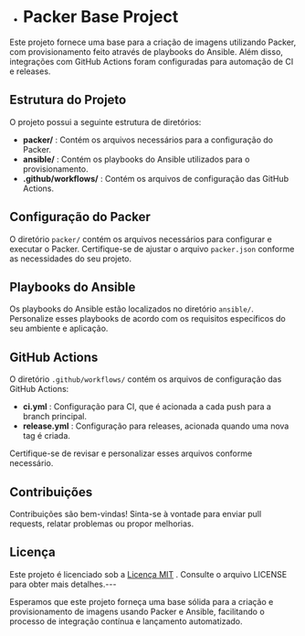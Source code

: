 - # Packer Base Project

Este projeto fornece uma base para a criação de imagens utilizando Packer, com provisionamento feito através de playbooks do Ansible. Além disso, integrações com GitHub Actions foram configuradas para automação de CI e releases.
## Estrutura do Projeto

O projeto possui a seguinte estrutura de diretórios: 
- **packer/** : Contém os arquivos necessários para a configuração do Packer. 
- **ansible/** : Contém os playbooks do Ansible utilizados para o provisionamento. 
- **.github/workflows/** : Contém os arquivos de configuração das GitHub Actions.
## Configuração do Packer

O diretório `packer/` contém os arquivos necessários para configurar e executar o Packer. Certifique-se de ajustar o arquivo `packer.json` conforme as necessidades do seu projeto.
## Playbooks do Ansible

Os playbooks do Ansible estão localizados no diretório `ansible/`. Personalize esses playbooks de acordo com os requisitos específicos do seu ambiente e aplicação.
## GitHub Actions

O diretório `.github/workflows/` contém os arquivos de configuração das GitHub Actions: 
- **ci.yml** : Configuração para CI, que é acionada a cada push para a branch principal. 
- **release.yml** : Configuração para releases, acionada quando uma nova tag é criada.

Certifique-se de revisar e personalizar esses arquivos conforme necessário.
## Contribuições

Contribuições são bem-vindas! Sinta-se à vontade para enviar pull requests, relatar problemas ou propor melhorias.
## Licença

Este projeto é licenciado sob a [Licença MIT]() . Consulte o arquivo LICENSE para obter mais detalhes.---

Esperamos que este projeto forneça uma base sólida para a criação e provisionamento de imagens usando Packer e Ansible, facilitando o processo de integração contínua e lançamento automatizado.
